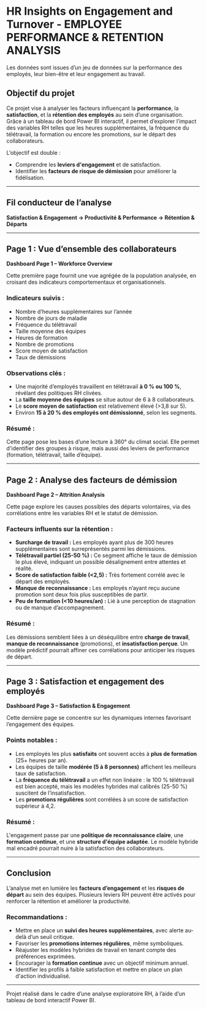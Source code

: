 # HR Insights on Engagement and Turnover - EMPLOYEE PERFORMANCE & RETENTION ANALYSIS

Les données sont issues d’un jeu de données sur la performance des employés, leur bien-être et leur engagement au travail.  

## Objectif du projet

Ce projet vise à analyser les facteurs influençant la **performance**, la **satisfaction**, et la **rétention des employés** au sein d’une organisation.  
Grâce à un tableau de bord Power BI interactif, il permet d’explorer l’impact des variables RH telles que les heures supplémentaires, la fréquence du télétravail, la formation ou encore les promotions, sur le départ des collaborateurs.

L’objectif est double :
- Comprendre les **leviers d'engagement** et de satisfaction.
- Identifier les **facteurs de risque de démission** pour améliorer la fidélisation.

---

## Fil conducteur de l’analyse  
**Satisfaction & Engagement → Productivité & Performance → Rétention & Départs**

---

## Page 1 : Vue d’ensemble des collaborateurs  
**Dashboard Page 1 – Workforce Overview**

Cette première page fournit une vue agrégée de la population analysée, en croisant des indicateurs comportementaux et organisationnels.

### Indicateurs suivis :
- Nombre d’heures supplémentaires sur l’année
- Nombre de jours de maladie
- Fréquence du télétravail
- Taille moyenne des équipes
- Heures de formation
- Nombre de promotions
- Score moyen de satisfaction
- Taux de démissions

### Observations clés :
- Une majorité d’employés travaillent en télétravail **à 0 % ou 100 %**, révélant des politiques RH clivées.
- La **taille moyenne des équipes** se situe autour de 6 à 8 collaborateurs.
- Le **score moyen de satisfaction** est relativement élevé (>3,8 sur 5).
- Environ **15 à 20 % des employés ont démissionné**, selon les segments.

### Résumé :
Cette page pose les bases d’une lecture à 360° du climat social. Elle permet d'identifier des groupes à risque, mais aussi des leviers de performance (formation, télétravail, taille d’équipe).

---

## Page 2 : Analyse des facteurs de démission  
**Dashboard Page 2 – Attrition Analysis**

Cette page explore les causes possibles des départs volontaires, via des corrélations entre les variables RH et le statut de démission.

### Facteurs influents sur la rétention :
- **Surcharge de travail :** Les employés ayant plus de 300 heures supplémentaires sont surreprésentés parmi les démissions.
- **Télétravail partiel (25-50 %) :** Ce segment affiche le taux de démission le plus élevé, indiquant un possible désalignement entre attentes et réalité.
- **Score de satisfaction faible (<2,5) :** Très fortement corrélé avec le départ des employés.
- **Manque de reconnaissance :** Les employés n’ayant reçu aucune promotion sont deux fois plus susceptibles de partir.
- **Peu de formation (<10 heures/an) :** Lié à une perception de stagnation ou de manque d’accompagnement.

### Résumé :
Les démissions semblent liées à un déséquilibre entre **charge de travail**, **manque de reconnaissance** (promotions), et **insatisfaction perçue**. Un modèle prédictif pourrait affiner ces corrélations pour anticiper les risques de départ.

---

## Page 3 : Satisfaction et engagement des employés  
**Dashboard Page 3 – Satisfaction & Engagement**

Cette dernière page se concentre sur les dynamiques internes favorisant l’engagement des équipes.

### Points notables :
- Les employés les plus **satisfaits** ont souvent accès à **plus de formation** (25+ heures par an).
- Les équipes de taille **modérée (5 à 8 personnes)** affichent les meilleurs taux de satisfaction.
- La **fréquence du télétravail** a un effet non linéaire : le 100 % télétravail est bien accepté, mais les modèles hybrides mal calibrés (25-50 %) suscitent de l’insatisfaction.
- Les **promotions régulières** sont corrélées à un score de satisfaction supérieur à 4,2.

### Résumé :
L'engagement passe par une **politique de reconnaissance claire**, une **formation continue**, et une **structure d'équipe adaptée**. Le modèle hybride mal encadré pourrait nuire à la satisfaction des collaborateurs.

---

## Conclusion

L’analyse met en lumière les **facteurs d’engagement** et les **risques de départ** au sein des équipes. Plusieurs leviers RH peuvent être activés pour renforcer la rétention et améliorer la productivité.

### Recommandations :
- Mettre en place un **suivi des heures supplémentaires**, avec alerte au-delà d’un seuil critique.
- Favoriser les **promotions internes régulières**, même symboliques.
- Réajuster les modèles hybrides de travail en tenant compte des préférences exprimées.
- Encourager la **formation continue** avec un objectif minimum annuel.
- Identifier les profils à faible satisfaction et mettre en place un plan d'action individualisé.

---

Projet réalisé dans le cadre d’une analyse exploratoire RH, à l’aide d’un tableau de bord interactif Power BI.  
